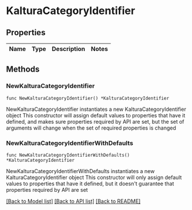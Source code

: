 # KalturaCategoryIdentifier

## Properties

Name | Type | Description | Notes
------------ | ------------- | ------------- | -------------

## Methods

### NewKalturaCategoryIdentifier

`func NewKalturaCategoryIdentifier() *KalturaCategoryIdentifier`

NewKalturaCategoryIdentifier instantiates a new KalturaCategoryIdentifier object
This constructor will assign default values to properties that have it defined,
and makes sure properties required by API are set, but the set of arguments
will change when the set of required properties is changed

### NewKalturaCategoryIdentifierWithDefaults

`func NewKalturaCategoryIdentifierWithDefaults() *KalturaCategoryIdentifier`

NewKalturaCategoryIdentifierWithDefaults instantiates a new KalturaCategoryIdentifier object
This constructor will only assign default values to properties that have it defined,
but it doesn't guarantee that properties required by API are set


[[Back to Model list]](../README.md#documentation-for-models) [[Back to API list]](../README.md#documentation-for-api-endpoints) [[Back to README]](../README.md)


